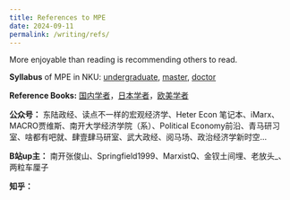 ```yaml
---
title: References to MPE
date: 2024-09-11
permalink: /writing/refs/
---
```


More enjoyable than reading is recommending others to read.

**Syllabus** of MPE in NKU: [undergraduate](http://xishanyu2.github.io/files/MPE_syllabus_undergraduate.pdf), [master](http://xishanyu2.github.io/files/MPE_syllabus_master.pdf), [doctor](http://xishanyu2.github.io/files/MPE_syllabus_doctor.pdf)

**Reference Books:** [国内学者](https://xishanyu2.github.io/writing/refs/cn)，[日本学者](https://xishanyu2.github.io/writing/refs/jp)，[欧美学者](https://xishanyu2.github.io/writing/refs/ea)

**公众号：** 东陆政经、读点不一样的宏观经济学、Heter Econ 笔记本、iMarx、MACRO贾维斯、南开大学经济学院（系）、Political Economy前沿、青马研习室、啥都有吧就、肆壹肆马研室、武大政经、阅马场、政治经济学新时空...

**B站up主：** 南开张俊山、Springfield1999、MarxistQ、金钗土间埋、老放头_、两粒车厘子

**知乎：** 
